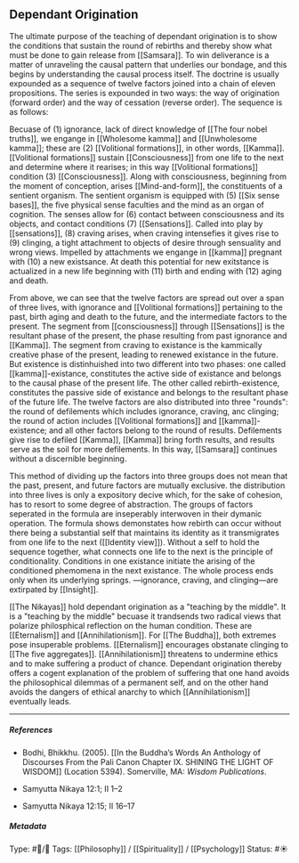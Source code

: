 ## Dependant Origination  # 

The ultimate purpose of the teaching of dependant origination is to show the conditions that sustain the round of rebirths and thereby show what must be done to gain release from [[Samsara]]. To win deliverance is a matter of unraveling the causal pattern that underlies our bondage, and this begins by understanding the causal process itself. The doctrine is usually expounded as a sequence of twelve factors joined into a chain of eleven propositions. The series is expounded in two ways: the way of origination (forward order) and the way of cessation (reverse order). The sequence is as follows: 

Becuase of (1) ignorance, lack of direct knowledge of [[The four nobel truths]], we engange in [[Wholesome kamma]] and [[Unwholesome kamma]]; these are (2) [[Volitional formations]], in other words, [[Kamma]]. [[Volitional formations]] sustain [[Consciousness]] from one life to the next and determine where it rearises; in this way [[Volitional formations]] condition (3) [[Consciousness]]. Along with consciousness, beginning from the moment of conception, arises [[Mind-and-form]], the constituents of a sentient organism. The sentient organism is equipped with (5) [[Six sense bases]], the five physical sense faculties and the mind as an organ of cognition. The senses allow for (6) contact between consciousness and its objects, and contact conditions (7) [[Sensations]]. Called into play by [[sensations]], (8) craving arises, when craving intensefies it gives rise to (9) clinging, a tight attachment to objects of desire through sensuality and wrong views. Impelled by attachments we engange in [[kamma]] pregnant with (10) a new existsance. At death this potential for new exitstance is actualized in a new life beginning with (11) birth and ending with (12) aging and death.

From above, we can see that the twelve factors are spread out over a span of three lives, with ignorance and [[Volitional formations]] pertaining to the past, birth aging and death to the future, and the intermediate factors to the present. The segment from [[consciousness]] through [[Sensations]] is the resultant phase of the present, the phase resulting from past ignorance and [[Kamma]]. The segment from craving to existance is the kammically creative phase of the present, leading to renewed existance in the future. But existence is distinhuished into two different into two phases: one called [[kamma]]-existance, constitutes the active side of existance and belongs to the causal phase of the present life. The other called rebirth-existence, constitutes the passive side of existance and belongs to the resultant phase of the future life. The twelve factors are also distributed into three "rounds": the round of defilements which includes ignorance, craving, anc clinging; the round of action includes [[Volitional formations]] and [[kamma]]-existence; and all other factors belong to the round of results. Defilements give rise to defiled [[Kamma]], [[Kamma]] bring forth results, and results serve as the soil for more defilements. In this way, [[Samsara]] continues without a discernible beginning.

This method of dividing up the factors into three groups does not mean that the past, present, and future factors are mutually exclusive. the distribution into three lives is only a expository decive which, for the sake of cohesion, has to resort to some degree of abstraction. The groups of factors seperated in the formula are inseperably interwoven in their dymanic operation. The formula shows demonstates how rebirth can occur without there being a substantial self that maintains its identity as it transmigrates from one life to the next ([[Identity view]]). Without a self to hold the sequence together, what connects one life to the next is the principle of conditionality. Conditions in one existance initiate the arising of the conditioned phemomena in the next existance. The whole process ends only when its underlying springs. —ignorance, craving, and clinging—are extirpated by [[Insight]]. 

[[The Nikayas]] hold dependant origination as a "teaching by the middle". It is a "teaching by the middle" becuase it trandsends two radical views that polarize philosphical reflection on the human condition. These are [[Eternalism]] and [[Annihilationism]]. For [[The Buddha]], both extremes pose insuperable problems. [[Eternalism]] encourages obstanate clinging to [[The five aggregates]]. [[Annihilationism]] threatens to undermine ethics and to make suffering a product of chance. Dependant origination thereby offers a cogent explanation of the problem of suffering that one hand avoids the philosophical dilemmas of a permanent self, and on the other hand avoids the dangers of ethical anarchy to which [[Annihilationism]] eventually leads.

___

##### References

- Bodhi, Bhikkhu. (2005). [[In the Buddha’s Words An Anthology of Discourses From the Pali Canon Chapter IX. SHINING THE LIGHT OF WISDOM]] (Location 5394). Somerville, MA: _Wisdom Publications_.

- Samyutta Nikaya 12:1; II 1–2

- Samyutta Nikaya 12:15; II 16–17

##### Metadata

Type: #🔵/🔵 
Tags: [[Philosophy]] / [[Spirituality]] / [[Psychology]] 
Status: #☀️ 